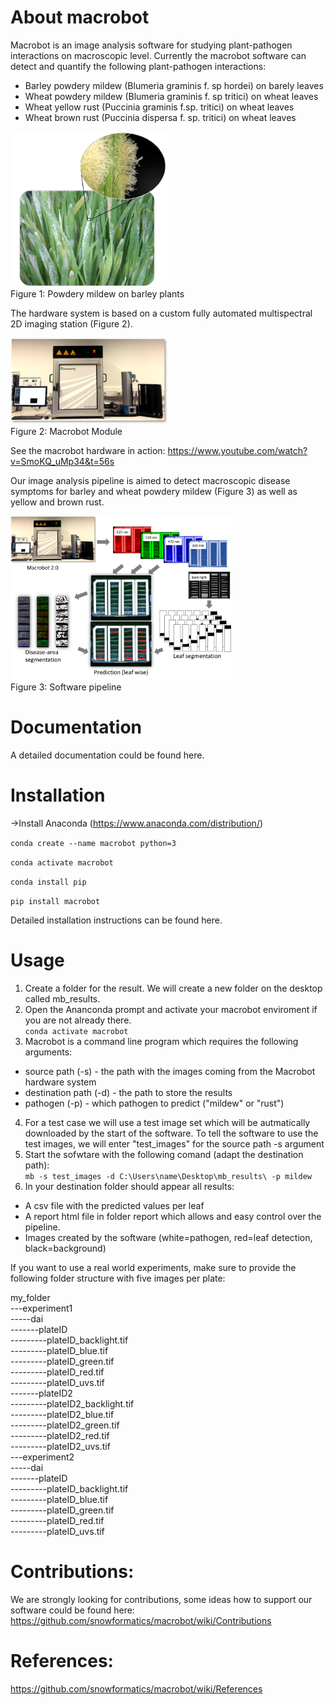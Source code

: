 # About macrobot

Macrobot is an image analysis software for studying plant-pathogen interactions on macroscopic level. Currently the macrobot software can detect and quantify the following plant-pathogen interactions:
- Barley powdery mildew (Blumeria graminis f. sp hordei) on barely leaves 
- Wheat powdery mildew (Blumeria graminis f. sp tritici) on wheat leaves
- Wheat yellow rust (Puccinia graminis f.sp. tritici) on wheat leaves
- Wheat brown rust  (Puccinia dispersa f. sp. tritici) on wheat leaves

<img src="https://github.com/snowformatics/GSOC/blob/master/Slide1.png" width="50%" height="50%"><br>
Figure 1: Powdery mildew on barley plants

The hardware system is based on a custom fully automated multispectral 2D imaging station (Figure 2).

<img src="https://github.com/snowformatics/GSOC/blob/master/Bild8.png" width="50%" height="50%"><br>
Figure 2: Macrobot Module

See the macrobot hardware in action:
https://www.youtube.com/watch?v=SmoKQ_uMp34&t=56s

Our image analysis pipeline is aimed to detect macroscopic disease symptoms for barley and wheat powdery mildew (Figure 3) as well as yellow and brown rust. 

<img src="https://github.com/snowformatics/macrobot/blob/master/paper/figure.png" width="70%" height="70%"><br>
Figure 3: Software pipeline

# Documentation
A detailed documentation could be found here.


# Installation
->Install Anaconda (https://www.anaconda.com/distribution/)

`conda create --name macrobot python=3`

`conda activate macrobot`

`conda install pip`

`pip install macrobot`

Detailed installation instructions can be found here.

# Usage

1. Create a folder for the result. We will create a new folder on the desktop called mb_results.
2. Open the Ananconda prompt and activate your macrobot enviroment if you are not already there.<br/>`conda activate macrobot`<br/>
3. Macrobot is a command line program which requires the following arguments:
* source path (-s) - the path with the images coming from the Macrobot hardware system
* destination path (-d) - the path to store the results
* pathogen (-p) - which pathogen to predict ("mildew" or "rust")
4. For a test case we will use a test image set which will be autmatically downloaded by the start of the software. 
To tell the software to use the test images, we will enter "test_images" for the source path -s argument
5. Start the sofwtare with the following comand (adapt the destination path):<br/>`mb -s test_images -d C:\Users\name\Desktop\mb_results\ -p mildew`<br/>
6. In your destination folder should appear all results:
* A csv file with the predicted values per leaf
* A report html file in folder report which allows and easy control over the pipeline.
* Images created by the software (white=pathogen, red=leaf detection, black=background)

If you want to use a real world experiments, make sure to provide the following folder structure with five images per plate:

my_folder <br/>
---experiment1 <br/>
-----dai <br/>
-------plateID <br/>
---------plateID_backlight.tif <br/>
---------plateID_blue.tif <br/>
---------plateID_green.tif <br/>
---------plateID_red.tif <br/>
---------plateID_uvs.tif <br/>
-------plateID2 <br/>
---------plateID2_backlight.tif <br/>
---------plateID2_blue.tif <br/>
---------plateID2_green.tif <br/>
---------plateID2_red.tif <br/>
---------plateID2_uvs.tif <br/>
---experiment2 <br/>
-----dai <br/>
-------plateID <br/>
---------plateID_backlight.tif <br/>
---------plateID_blue.tif <br/>
---------plateID_green.tif <br/>
---------plateID_red.tif <br/>
---------plateID_uvs.tif <br/>


# Contributions:
We are strongly looking for contributions, some ideas how to support our software could be found here:
https://github.com/snowformatics/macrobot/wiki/Contributions

# References:
https://github.com/snowformatics/macrobot/wiki/References
